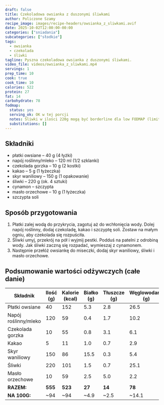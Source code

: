 ```yaml
---
draft: false
title: Czekoladowa owsianka z duszonymi śliwkami
author: Policzone Szamy
recipe_image: images/recipe-headers/owsianka_z_sliwkami.avif
date: 2025-10-02T12:00:00-00:00
categories: ["sniadania"]
subcategories: ["słodkie"]
tags:
  - owsianka
  - czekolada
  - śliwki
tagline: Pyszna czekoladowa owsianka z duszonymi śliwkami.
video_file: videos/owsianka_z_sliwkami.mp4
servings: 1
prep_time: 10
cook: true
cook_time: 10
calories: 522
protein: 27
fat: 14
carbohydrate: 78
fodmap:
  status: yes
  serving_ok: OK w tej porcji
  notes: Śliwki w ilości 220g mogą być borderline dla low FODMAP (limit ~45g na porcję), ale w małych porcjach lub z mniejszymi śliwkami bezpieczne
  substitutions: []
---
```


## Składniki

- płatki owsiane – 40 g (4 łyżki)
- napój roślinny/mleko – 120 ml (1/2 szklanki)
- czekolada gorzka – 10 g (2 kostki)
- kakao – 5 g (1 łyżeczka)
- skyr waniliowy – 150 g (1 opakowanie)
- śliwki – 220 g (ok. 4 sztuki)
- cynamon – szczypta
- masło orzechowe – 10 g (1 łyżeczka)
- szczypta soli

## Sposób przygotowania

1. Płatki zalej wodą do przykrycia, zagotuj aż do wchłonięcia wody. Dolej napój roślinny, dodaj czekoladę, kakao i szczyptę soli. Zostaw na małym ogniu, aby czekolada się rozpuściła.
2. Śliwki umyj, przekrój na pół i wyjmij pestki. Podduś na patelni z odrobiną wody. Jak śliwki zaczną się rozpadać, wymieszaj z cynamonem.
3. Następnie przełóż owsiankę do miseczki, dodaj skyr waniliowy, śliwki i masło orzechowe.

## Podsumowanie wartości odżywczych (całe danie)

| Składnik           | Ilość (g) | Kalorie (kcal) | Białko (g) | Tłuszcze (g) | Węglowodany (g) |
|--------------------|-----------|----------------|------------|--------------|-----------------|
| Płatki owsiane    | 40        | 152            | 5.3        | 2.8          | 26.5            |
| Napój roślinny/mleko | 120       | 59             | 0.4        | 1.7          | 10.2            |
| Czekolada gorzka  | 10        | 55             | 0.8        | 3.1          | 6.1             |
| Kakao             | 5         | 11             | 1.0        | 0.7          | 2.9             |
| Skyr waniliowy    | 150       | 86             | 15.5       | 0.3          | 5.4             |
| Śliwki            | 220       | 101            | 1.5        | 0.7          | 25.1            |
| Masło orzechowe   | 10        | 59             | 2.5        | 5.0          | 2.2             |
| **RAZEM:**        | **555**   | **523**        | **27**     | **14**       | **78**          |
| **NA 100G:**      | ~94       | ~94            | ~4.9       | ~2.5         | ~14.1           |
